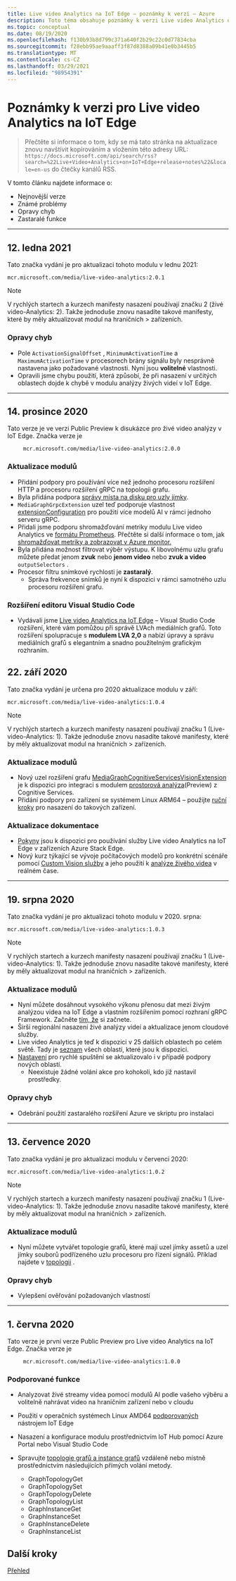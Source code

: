 ```yaml
---
title: Live video Analytics na IoT Edge – poznámky k verzi – Azure
description: Toto téma obsahuje poznámky k verzi Live video Analytics o IoT Edge vydáních, vylepšeních, opravách chyb a známých problémech.
ms.topic: conceptual
ms.date: 08/19/2020
ms.openlocfilehash: f130b93b8d799c371a640f2b29c22c0d77834cba
ms.sourcegitcommit: f28ebb95ae9aaaff3f87d8388a09b41e0b3445b5
ms.translationtype: MT
ms.contentlocale: cs-CZ
ms.lasthandoff: 03/29/2021
ms.locfileid: "98954391"
---
```

# <a name="live-video-analytics-on-iot-edge-release-notes"></a>Poznámky k verzi pro Live video Analytics na IoT Edge

>Přečtěte si informace o tom, kdy se má tato stránka na aktualizace znovu navštívit kopírováním a vložením této adresy URL: `https://docs.microsoft.com/api/search/rss?search=%22Live+Video+Analytics+on+IoT+Edge+release+notes%22&locale=en-us` do čtečky kanálů RSS.

V tomto článku najdete informace o:

* Nejnovější verze
* Známé problémy
* Opravy chyb
* Zastaralé funkce

<hr width=100%>

## <a name="january-12-2021"></a>12. ledna 2021

Tato značka vydání je pro aktualizaci tohoto modulu v lednu 2021:

```
mcr.microsoft.com/media/live-video-analytics:2.0.1
```

> [!NOTE]
> V rychlých startech a kurzech manifesty nasazení používají značku 2 (živé video-Analytics: 2). Takže jednoduše znovu nasadíte takové manifesty, které by měly aktualizovat modul na hraničních > zařízeních.
### <a name="bug-fixes"></a>Opravy chyb 

* Pole `ActivationSignalOffset` , `MinimumActivationTime` a `MaximumActivationTime` v procesorech brány signálu byly nesprávně nastavena jako požadované vlastnosti. Nyní jsou **volitelné** vlastnosti.
* Opravili jsme chybu použití, která způsobí, že při nasazení v určitých oblastech dojde k chybě v modulu analýzy živých videí v IoT Edge.

<hr width=100%>

## <a name="december-14-2020"></a>14. prosince 2020
Tato verze je ve verzi Public Preview k disukázce pro živé video analýzy v IoT Edge. Značka verze je

```
     mcr.microsoft.com/media/live-video-analytics:2.0.0
```
### <a name="module-updates"></a>Aktualizace modulů
* Přidání podpory pro používání více než jednoho procesoru rozšíření HTTP a procesoru rozšíření gRPC na topologii grafu.
* Byla přidána podpora [správy místa na disku pro uzly jímky](upgrading-lva-module.md#disk-space-management-with-sink-nodes).
* `MediaGraphGrpcExtension` uzel teď podporuje vlastnost [extensionConfiguration](grpc-extension-protocol.md) pro použití více modelů AI v rámci jednoho serveru gRPC.
* Přidali jsme podporu shromažďování metriky modulu Live video Analytics ve [formátu Prometheus](https://prometheus.io/docs/practices/naming/). Přečtěte si další informace o tom, jak [shromažďovat metriky a zobrazovat v Azure monitor.](monitoring-logging.md#azure-monitor-collection-via-telegraf) 
* Byla přidána možnost filtrovat výběr výstupu. K libovolnému uzlu grafu můžete předat jenom **zvuk** nebo **jenom video** nebo **zvuk a video** `outputSelectors` . 
* Procesor filtru snímkové rychlosti je **zastaralý**.  
    * Správa frekvence snímků je nyní k dispozici v rámci samotného uzlu procesoru rozšíření grafu.

### <a name="visual-studio-code-extension"></a>Rozšíření editoru Visual Studio Code
* Vydávali jsme [Live video Analytics na IoT Edge](https://marketplace.visualstudio.com/items?itemName=ms-azuretools.live-video-analytics-edge) – Visual Studio Code rozšíření, které vám pomůžou při správě LVAch mediálních grafů. Toto rozšíření spolupracuje s **modulem LVA 2,0** a nabízí úpravy a správu mediálních grafů s elegantním a snadno použitelným grafickým rozhraním.
## <a name="september-22-2020"></a>22. září 2020

Tato značka vydání je určena pro 2020 aktualizace modulu v září:

```
mcr.microsoft.com/media/live-video-analytics:1.0.4
```

> [!NOTE]
> V rychlých startech a kurzech manifesty nasazení používají značku 1 (Live-video-Analytics: 1). Takže jednoduše znovu nasadíte takové manifesty, které by měly aktualizovat modul na hraničních > zařízeních.

### <a name="module-updates"></a>Aktualizace modulů

* Nový uzel rozšíření grafu [MediaGraphCognitiveServicesVisionExtension](spatial-analysis-tutorial.md) je k dispozici pro integraci s modulem [prostorová analýza](/legal/cognitive-services/computer-vision/intro-to-spatial-analysis-public-preview)(Preview) z Cognitive Services.
* Přidání podpory pro zařízení se systémem Linux ARM64 – použijte [ruční kroky](deploy-iot-edge-device.md) pro nasazení do takových zařízení.

### <a name="documentation-updates"></a>Aktualizace dokumentace

* [Pokyny](deploy-azure-stack-edge-how-to.md) jsou k dispozici pro používání služby Live video Analytics na IoT Edge v zařízeních Azure Stack Edge.
* Nový kurz týkající se vývoje počítačových modelů pro konkrétní scénáře pomocí [Custom Vision služby](https://azure.microsoft.com/services/cognitive-services/custom-vision-service/) a jeho použití k [analýze živého videa](custom-vision-tutorial.md) v reálném čase.

<hr width=100%>

## <a name="august-19-2020"></a>19. srpna 2020

Tato značka vydání je pro aktualizaci tohoto modulu v 2020. srpna:

```
mcr.microsoft.com/media/live-video-analytics:1.0.3
```

> [!NOTE]
> V rychlých startech a kurzech manifesty nasazení používají značku 1 (Live-video-Analytics: 1). Takže jednoduše znovu nasadíte takové manifesty, které by měly aktualizovat modul na hraničních > zařízeních.

### <a name="module-updates"></a>Aktualizace modulů

* Nyní můžete dosáhnout vysokého výkonu přenosu dat mezi živým analýzou videa na IoT Edge a vlastním rozšířením pomocí rozhraní gRPC Framework. Začněte [tím, že](analyze-live-video-use-your-grpc-model-quickstart.md) si začnete.
* Širší regionální nasazení živé analýzy videí a aktualizace jenom cloudové služby.  
* Live video Analytics je teď k dispozici v 25 dalších oblastech po celém světě. Tady je [seznam](https://azure.microsoft.com/global-infrastructure/services/?products=media-services) všech oblastí, které jsou k dispozici.  
* [Nastavení](https://aka.ms/lva-edge/setup-resources-for-samples) pro rychlé spuštění se aktualizovalo i v případě podpory nových oblastí.
    * Neexistuje žádné volání akce pro kohokoli, kdo již nastavil prostředky.

### <a name="bug-fixes"></a>Opravy chyb 

* Odebrání použití zastaralého rozšíření Azure ve skriptu pro instalaci

<hr width=100%>

## <a name="july-13-2020"></a>13. července 2020

Tato značka vydání je pro aktualizaci modulu v červenci 2020:

```
mcr.microsoft.com/media/live-video-analytics:1.0.2
```

> [!NOTE]
> V rychlých startech a kurzech manifesty nasazení používají značku 1 (Live-video-Analytics: 1). Takže jednoduše znovu nasadíte takové manifesty, které by měly aktualizovat modul na hraničních > zařízeních.

### <a name="module-updates"></a>Aktualizace modulů

* Nyní můžete vytvářet topologie grafů, které mají uzel jímky assetů a uzel jímky souborů podřízeného uzlu procesoru pro řízení signálů. Příklad najdete v [topologii](https://github.com/Azure/live-video-analytics/tree/master/MediaGraph/topologies/evr-motion-assets-files) .

### <a name="bug-fixes"></a>Opravy chyb

* Vylepšení ověřování požadovaných vlastností

<hr width=100%>

## <a name="june-1-2020"></a>1\. června 2020

Tato verze je první verze Public Preview pro Live video Analytics na IoT Edge. Značka verze je

```
     mcr.microsoft.com/media/live-video-analytics:1.0.0
```

### <a name="supported-functionalities"></a>Podporované funkce

* Analyzovat živé streamy videa pomocí modulů AI podle vašeho výběru a volitelně nahrávat video na hraničním zařízení nebo v cloudu
* Použití v operačních systémech Linux AMD64 [podporovaných](../../iot-edge/support.md) nástrojem IoT Edge
* Nasazení a konfigurace modulu prostřednictvím IoT Hub pomocí Azure Portal nebo Visual Studio Code
* Spravujte [topologie grafů a instance grafů](media-graph-concept.md#media-graph-topologies-and-instances) vzdáleně nebo místně prostřednictvím následujících přímých volání metody.

    *   GraphTopologyGet
    *   GraphTopologySet
    *   GraphTopologyDelete
    *   GraphTopologyList
    *   GraphInstanceGet
    *   GraphInstanceSet
    *   GraphInstanceDelete
    *   GraphInstanceList

## <a name="next-steps"></a>Další kroky

[Přehled](overview.md)
